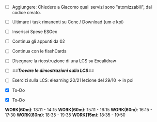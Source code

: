 
- [ ] Aggiungere: Chiedere a Giacomo quali servizi sono "atomizzabili", dal codice creato.
- [ ] Ultimare i task rimanenti su Conc / Download (um e kpi)
- [ ] Inserisci Spese ESGeo
- [ ] Continua gli appunti da 02
- [ ] Continua con le flashCards
- [ ] Disegnare la ricostruzione di una LCS su Excalidraw
- [ ] ***==Trovare le dimostrazioni sulla LCS==***
- [ ] Esercizi sulla LCS: elearning 20/21 lezione del 29/10 => in poi
- [x] To-Do
- [x] To-Do


**WORK(60m)**: 13:11 - 14:15
**WORK(60m)**: 15:11 - 16:15
**WORK(60m)**: 16:15 - 17:30
**WORK(60m)**: 18:35 - 19:35
**WORK(15m)**: 18:35 - 19:50